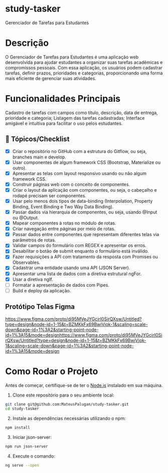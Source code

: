 # study-tasker

Gerenciador de Tarefas para Estudantes

# Descrição

O Gerenciador de Tarefas para Estudantes é uma aplicação web desenvolvida para ajudar estudantes a organizar suas tarefas acadêmicas e compromissos pessoais. Com essa aplicação, os usuários podem cadastrar tarefas, definir prazos, prioridades e categorias, proporcionando uma forma mais eficiente de gerenciar suas atividades.

# Funcionalidades Principais

Cadastro de tarefas com campos como título, descrição, data de entrega, prioridade e categoria;
Listagem das tarefas cadastradas;
Interface amigável e intuitiva para facilitar o uso pelos estudantes.

## 📖 Tópicos/Checklist

- [X] Criar o repositório no GitHub com a estrutura do Gitflow, ou seja, branches main e develop.
- [X] Usar componentes de algum framework CSS (Bootstrap, Materialize ou outro).
- [X] Apresentar as telas com layout responsivo usando ou não algum framework CSS.
- [X] Construir páginas web com o conceito de componentes.
- [X] Criar o layout da aplicação com componentes, ou seja, o cabeçalho e rodapé precisam ser componentes.
- [X] Usar pelo menos dois tipos de data-binding (Interpolation, Property Binding, Event Binding e Two Way Data Binding).
- [X] Passar dados via hierarquia de componentes, ou seja, usando @Input ou @Output.
- [X] Mapear componentes à rotas no módulo de rotas.
- [X] Criar navegação entre páginas por meio de rotas.
- [X] Passar dados entre componentes que representam diferentes telas via parâmetros de rotas.
- [X] Validar campos do formulário com REGEX e apresentar os erros.
- [X] Desabilitar o botão de submit enquanto o formulário está inválido.
- [X] Fazer requisições a API com tratamento da resposta com Promises ou Observables.
- [X] Cadastrar uma entidade usando uma API (JSON Server).
- [X] Apresentar uma lista de dados com a diretiva estrutural ngFor.
- [X] Usar a diretiva ngIf.
- [ ] Formatar a apresentação de dados com Pipes.
- [ ] Build e deploy da aplicação.

## Protótipo Telas Figma
https://www.figma.com/proto/di95MVeJYGcirI0SirQXsw/Untitled?type=design&node-id=1-15&t=BZMKkFx69BwjVjok-1&scaling=scale-down&page-id=1%3A2&starting-point-node-id=1%3A15&mode=designhttps://www.figma.com/proto/di95MVeJYGcirI0SirQXsw/Untitled?type=design&node-id=1-15&t=BZMKkFx69BwjVjok-1&scaling=scale-down&page-id=1%3A2&starting-point-node-id=1%3A15&mode=design

# Como Rodar o Projeto
Antes de começar, certifique-se de ter o [Node.js](https://nodejs.org/) instalado em sua máquina.
1. Clone este repositório para o seu ambiente local:

```bash
git clone git@github.com:MateusPalugan/study-tasker.git
cd study-tasker
```
2. Instale as dependências necessárias utilizando o npm:
 ```bash
npm install
```
3. Iniciar json-server:
 ```bash
npm run json-server
```
4. Execute o comando:
 ```bash
ng serve --open
```

